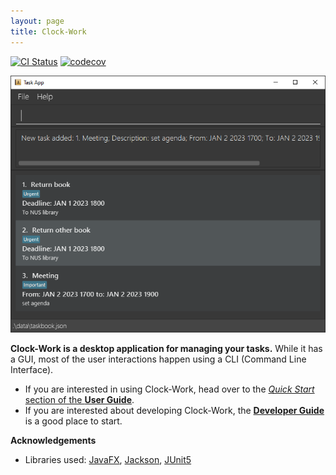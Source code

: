 ```yaml
---
layout: page
title: Clock-Work
---
```


[![CI Status](https://github.com/AY2223S2-CS2103T-W13-3/tp/workflows/Java%20CI/badge.svg)](https://github.com/se-edu/addressbook-level3/actions)
[![codecov](https://codecov.io/gh/AY2223S2-CS2103T-W13-3/tp/branch/master/graph/badge.svg)](https://codecov.io/gh/se-edu/addressbook-level3)

![Ui](images/Ui_02.png)

**Clock-Work is a desktop application for managing your tasks.**
While it has a GUI, most of the user interactions happen using a CLI (Command Line Interface).

* If you are interested in using Clock-Work, head over to the [_Quick Start_ section of the **User Guide**](UserGuide.html#quick-start).
* If you are interested about developing Clock-Work, the [**Developer Guide**](DeveloperGuide.html) is a good place to start.


**Acknowledgements**

* Libraries used: [JavaFX](https://openjfx.io/), [Jackson](https://github.com/FasterXML/jackson), [JUnit5](https://github.com/junit-team/junit5)
